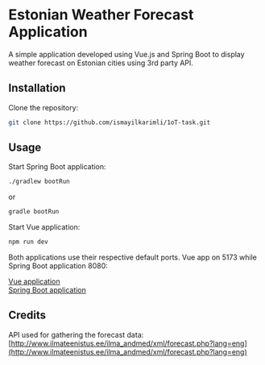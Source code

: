 # Estonian Weather Forecast Application

A simple application developed using Vue.js and Spring Boot to display weather forecast on Estonian cities using 3rd party API.

## Installation

Clone the repository:

```bash
git clone https://github.com/ismayilkarimli/1oT-task.git
```

## Usage

Start Spring Boot application:

```bash
./gradlew bootRun
```
or
```bash
gradle bootRun
```
Start Vue application:
```bash
npm run dev
```

Both applications use their respective default ports. Vue app on 5173 while Spring Boot application 8080:  

[Vue application](http://127.0.0.1:5173/)  
[Spring Boot application](http://127.0.0.1:8080/)

## Credits
API used for gathering the forecast data: [http://www.ilmateenistus.ee/ilma_andmed/xml/forecast.php?lang=eng](http://www.ilmateenistus.ee/ilma_andmed/xml/forecast.php?lang=eng)
